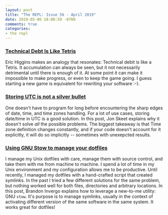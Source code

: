 ```yaml
---
layout: post
title: "The REPL: Issue 56 - April 2019"
date: 2019-05-06 18:00:59 -0700
comments: true
categories:
- the repl
---
```


### [Technical Debt Is Like Tetris][1]
Eric Higgins makes an analogy that resonates: Technical debit is like a Tetris. It accumulation can always be seen, but it not necessarily detrimental until there is enough of it. At some point it can make it impossible to make progress, or even to keep the game going. I guess starting a new game is equivalent for rewriting your software :-).

### [Storing UTC is not a silver bullet][2]

One doesn't have to program for long before encountering the sharp edges of date, time, and time zones handling. For a lot of use cases, storing date/time in UTC is a good solution. In this post, Jon Skeet explains why it doesn't solve *all* the possible problems. The biggest takeaway is that Time zone definition changes constantly, and if your code doesn't account for it explicitly, it will do so implicitly -- sometimes with unexepcted results.

### [Using GNU Stow to manage your dotfiles][3]

I manage my Unix dotfiles with care, manage them with source control, and take them with me from machine to machine. I spend a lot of time in my Unix environment and my configuration allows me to be productive. Until recently, I managed my dotfiles with a hand-crafted script that created symlinks. In the past I tried a few different solutions for the same problem, but nothing worked well for both files, directories and arbitrary locations. In this post, Brandon Invergo explains how to leverage a new-to-me utility: GNU `stow`. It's purpose is to manage symlinks, usually in the context of activating different version of the same software in the same system. It works great for dotfiles!


[1]: https://medium.com/s/story/technical-debt-is-like-tetris-168f64d8b700
[2]: https://codeblog.jonskeet.uk/2019/03/27/storing-utc-is-not-a-silver-bullet/
[3]: http://brandon.invergo.net/news/2012-05-26-using-gnu-stow-to-manage-your-dotfiles.html
